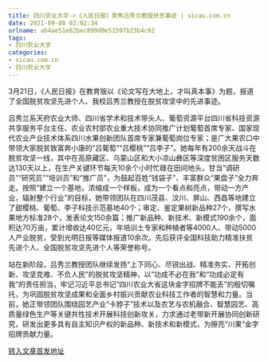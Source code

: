 ```yaml
---
title: 四川农业大学->《人民日报》聚焦吕秀兰教授扶贫事迹 | sicau.com.cn
date: 2021-09-08 02:02:34
urlname: ab4ae51e62bec899d0e51597b23b4c02
tags: 
- 四川农业大学
categories:
- sicau.com.cn
- 四川农业大学
---
```

3月21日，《人民日报》在教育版以《论文写在大地上，才叫真本事》为题，报道了全国脱贫攻坚先进个人、我校吕秀兰教授在脱贫攻坚中的先进事迹。

吕秀兰系天府农业大师、四川省学术和技术带头人、葡萄资源平台四川省科技资源共享服务平台主任、农业农村部农业重大技术协同推广计划葡萄首席专家、国家现代农业产业技术体系四川水果创新团队首席专家兼葡萄岗位专家；是广大果农口中带领大家脱贫致富奔小康的“吕葡萄”“吕樱桃”“吕李子”。她每年有200余天战斗在脱贫攻坚一线，其中在高原藏区、乌蒙山区和大小凉山彝区等深度贫困区服务天数达130天以上，在生产关键环节每天10余个小时忙碌在田间地头，甘当“调研员”“研究员”“培训员”和“推广员”，为鼓起百姓“钱袋子”、丰富群众“果盘子”全力奔走。按照“建立一个基地，浓缩成一个样板，成为一个看点和亮点，带动一方产业，辐射整个行业”的目标，她带领团队在四川茂县、汶川、屏山、西昌等地建立了甜樱桃、葡萄、李子科技示范基地40个；审定、鉴定果树新品种27个，撰写水果地方标准28个，发表论文150余篇；推广新品种、新技术、新模式190余个，面积达70万亩，累计增收达40亿元，年培训土专家和种植者等4000人、带动5000人产业脱贫，受到光明日报等媒体报道10余次。先后获评全国科技助力精准扶贫先进个人、全国脱贫攻坚先进个人等荣誉称号。

站在新阶段，吕秀兰教授团队继续发扬“上下同心、尽锐出战、精准务实、开拓创新、攻坚克难、不负人民”的脱贫攻坚精神，以“功成不必在我”和“功成必定有我”的责任担当，牢记习近平总书记“四川农业大省这块金字招牌不能丢”的殷切嘱托，为巩固脱贫攻坚成果和全面乡村振兴贡献农业科技工作者的智慧和力量。当前，她正带领团队围绕园艺产业“卡脖子”技术以及农艺与农机融合、智慧园艺、高质量绿色生产等关键共性技术开展科技创新攻关，力求通过老带新开展协同创新研究，研发出更多具有自主知识产权的新品种、新技术和新模式，为擦亮“川果”金字招牌贡献力量。



[转入文章首发地址](https://news.sicau.edu.cn/info/1135/61272.htm)